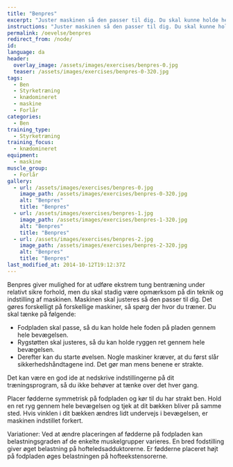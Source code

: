 ```yaml
---
title: "Benpres"
excerpt: "Juster maskinen så den passer til dig. Du skal kunne holde hele foden i under hele bevægelsen. Stræk benene uden at overstrække. Bøj langsomt benene igen."
instructions: "Juster maskinen så den passer til dig. Du skal kunne holde hele foden i under hele bevægelsen. Stræk benene uden at overstrække. Bøj langsomt benene igen."
permalink: /oevelse/benpres
redirect_from: /node/
id: 
language: da
header:
  overlay_image: /assets/images/exercises/benpres-0.jpg
  teaser: /assets/images/exercises/benpres-0-320.jpg
tags:
  - Ben
  - Styrketræning
  - knædomineret
  - maskine
  - Forlår
categories:
  - Ben
training_type: 
  - Styrketræning
training_focus: 
  - knædomineret
equipment:
  - maskine
muscle_group:
  - Forlår
gallery:
  - url: /assets/images/exercises/benpres-0.jpg
    image_path: /assets/images/exercises/benpres-0-320.jpg
    alt: "Benpres"
    title: "Benpres"
  - url: /assets/images/exercises/benpres-1.jpg
    image_path: /assets/images/exercises/benpres-1-320.jpg
    alt: "Benpres"
    title: "Benpres"
  - url: /assets/images/exercises/benpres-2.jpg
    image_path: /assets/images/exercises/benpres-2-320.jpg
    alt: "Benpres"
    title: "Benpres"
last_modified_at: 2014-10-12T19:12:37Z
---
```


Benpres giver mulighed for at udføre ekstrem tung bentræning under relativt sikre forhold, men du skal stadig være opmærksom på din teknik og indstilling af maskinen. Maskinen skal justeres så den passer til dig. Det gøres forskelligt på forskellige maskiner, så spørg der hvor du træner. Du skal tænke på følgende:

- Fodpladen skal passe, så du kan holde hele foden på pladen gennem hele bevægelsen.
- Rygstøtten skal justeres, så du kan holde ryggen ret gennem hele bevægelsen.
- Derefter kan du starte øvelsen. Nogle maskiner kræver, at du først slår sikkerhedshåndtagene ind. Det gør man mens benene er strakte.

Det kan være en god ide at nedskrive indstillingerne på dit træningsprogram, så du ikke behøver at tænke over det hver gang.

Placer fødderne symmetrisk på fodpladen og kør til du har strakt ben. Hold en ret ryg gennem hele bevægelsen og tjek at dit bækken bliver på samme sted. Hvis vinklen i dit bækken ændres lidt undervejs i bevægelsen, er maskinen indstillet forkert.

Variationer: Ved at ændre placeringen af fødderne på fodpladen kan belastningsgraden af de enkelte muskelgrupper varieres. En bred fodstilling giver øget belastning på hofteledsadduktorerne. Er fødderne placeret højt på fodpladen øges belastningen på hofteekstensorerne.

